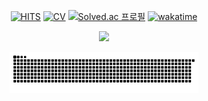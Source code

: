 <div align="center">

  <div align="center">

  [![HITS](https://myhits.vercel.app/api/hit/https%3A%2F%2Fgithub.com%2FAssembleCat?color=green&label=HITS&size=small)](https://myhits.vercel.app) 
  [![CV](https://img.shields.io/badge/CV-Here-blue?logo=Read%20the%20Docs&logoColor=white)](https://assemblecat.github.io/resume-nextjs/)
  [![Solved.ac 프로필](http://mazassumnida.wtf/api/mini/generate_badge?boj=cheonshin99)](https://solved.ac/cheonshin99)
  [![wakatime](https://wakatime.com/badge/user/5bbff8ea-b399-473c-ba94-aadf52c3461d.svg)](https://wakatime.com/@5bbff8ea-b399-473c-ba94-aadf52c3461d)

  </div>

![](https://nirzak-streak-stats.vercel.app/?user=assemblecat&theme=default_repocard&hide_border=true)

<img src="https://raw.githubusercontent.com/assemblecat/assemblecat/output/github-contribution-grid-snake.svg" alt="snake animation" width="60%"/>

</div>
